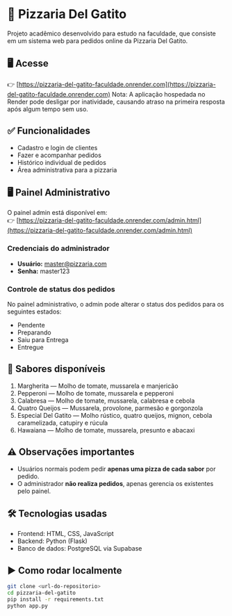 # 🍕 Pizzaria Del Gatito

Projeto acadêmico desenvolvido para estudo na faculdade, que consiste em um sistema web para pedidos online da Pizzaria Del Gatito.

## 🖥️ Acesse

👉 [https://pizzaria-del-gatito-faculdade.onrender.com](https://pizzaria-del-gatito-faculdade.onrender.com)
Nota: A aplicação hospedada no Render pode desligar por inatividade, causando atraso na primeira resposta após algum tempo sem uso.

## ✅ Funcionalidades

- Cadastro e login de clientes  
- Fazer e acompanhar pedidos  
- Histórico individual de pedidos  
- Área administrativa para a pizzaria  

## 🖥️ Painel Administrativo

O painel admin está disponível em:  
👉 [https://pizzaria-del-gatito-faculdade.onrender.com/admin.html](https://pizzaria-del-gatito-faculdade.onrender.com/admin.html)

### Credenciais do administrador

- **Usuário:** master@pizzaria.com  
- **Senha:** master123  

### Controle de status dos pedidos

No painel administrativo, o admin pode alterar o status dos pedidos para os seguintes estados:

- Pendente  
- Preparando  
- Saiu para Entrega  
- Entregue  

## 🍕 Sabores disponíveis

1. Margherita — Molho de tomate, mussarela e manjericão  
2. Pepperoni — Molho de tomate, mussarela e pepperoni  
3. Calabresa — Molho de tomate, mussarela, calabresa e cebola  
4. Quatro Queijos — Mussarela, provolone, parmesão e gorgonzola  
5. Especial Del Gatito — Molho rústico, quatro queijos, mignon, cebola caramelizada, catupiry e rúcula  
6. Hawaiana — Molho de tomate, mussarela, presunto e abacaxi  

## ⚠️ Observações importantes

- Usuários normais podem pedir **apenas uma pizza de cada sabor** por pedido.  
- O administrador **não realiza pedidos**, apenas gerencia os existentes pelo painel.

## 🛠️ Tecnologias usadas

- Frontend: HTML, CSS, JavaScript  
- Backend: Python (Flask)  
- Banco de dados: PostgreSQL via Supabase  

## ▶️ Como rodar localmente

```bash
git clone <url-do-repositorio>
cd pizzaria-del-gatito
pip install -r requirements.txt
python app.py
